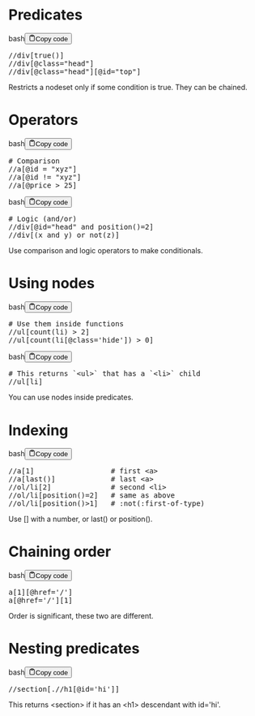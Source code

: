 <h1>Predicates</h1>
<div class="code-element"><div class="lang-line"><text>bash</text><button class="copy-button" id="code608b" onclick="copyCode(code608, code608b)"><svg stroke="currentColor" fill="none" stroke-width="2" viewBox="0 0 24 24" stroke-linecap="round" stroke-linejoin="round" class="h-4 w-4" height="1em" width="1em" xmlns="http://www.w3.org/2000/svg"><path d="M16 4h2a2 2 0 0 1 2 2v14a2 2 0 0 1-2 2H6a2 2 0 0 1-2-2V6a2 2 0 0 1 2-2h2"></path><rect x="8" y="2" width="8" height="4" rx="1" ry="1"></rect></svg><text>Copy code</text></button></div><div class="code" id="code608"><div class="highlight"><pre><span></span>//div<span class="o">[</span>true<span class="o">()]</span>
//div<span class="o">[</span>@class<span class="o">=</span><span class="s2">&quot;head&quot;</span><span class="o">]</span>
//div<span class="o">[</span>@class<span class="o">=</span><span class="s2">&quot;head&quot;</span><span class="o">][</span>@id<span class="o">=</span><span class="s2">&quot;top&quot;</span><span class="o">]</span>
</pre></div></div></div>

<p>Restricts a nodeset only if some condition is true. They can be chained.</p>
<h1>Operators</h1>
<div class="code-element"><div class="lang-line"><text>bash</text><button class="copy-button" id="code609b" onclick="copyCode(code609, code609b)"><svg stroke="currentColor" fill="none" stroke-width="2" viewBox="0 0 24 24" stroke-linecap="round" stroke-linejoin="round" class="h-4 w-4" height="1em" width="1em" xmlns="http://www.w3.org/2000/svg"><path d="M16 4h2a2 2 0 0 1 2 2v14a2 2 0 0 1-2 2H6a2 2 0 0 1-2-2V6a2 2 0 0 1 2-2h2"></path><rect x="8" y="2" width="8" height="4" rx="1" ry="1"></rect></svg><text>Copy code</text></button></div><div class="code" id="code609"><div class="highlight"><pre><span></span><span class="c1"># Comparison</span>
//a<span class="o">[</span>@id<span class="w"> </span><span class="o">=</span><span class="w"> </span><span class="s2">&quot;xyz&quot;</span><span class="o">]</span>
//a<span class="o">[</span>@id<span class="w"> </span>!<span class="o">=</span><span class="w"> </span><span class="s2">&quot;xyz&quot;</span><span class="o">]</span>
//a<span class="o">[</span>@price<span class="w"> </span>&gt;<span class="w"> </span><span class="m">25</span><span class="o">]</span>
</pre></div></div></div>

<div class="code-element"><div class="lang-line"><text>bash</text><button class="copy-button" id="code610b" onclick="copyCode(code610, code610b)"><svg stroke="currentColor" fill="none" stroke-width="2" viewBox="0 0 24 24" stroke-linecap="round" stroke-linejoin="round" class="h-4 w-4" height="1em" width="1em" xmlns="http://www.w3.org/2000/svg"><path d="M16 4h2a2 2 0 0 1 2 2v14a2 2 0 0 1-2 2H6a2 2 0 0 1-2-2V6a2 2 0 0 1 2-2h2"></path><rect x="8" y="2" width="8" height="4" rx="1" ry="1"></rect></svg><text>Copy code</text></button></div><div class="code" id="code610"><div class="highlight"><pre><span></span><span class="c1"># Logic (and/or)</span>
//div<span class="o">[</span>@id<span class="o">=</span><span class="s2">&quot;head&quot;</span><span class="w"> </span>and<span class="w"> </span>position<span class="o">()=</span><span class="m">2</span><span class="o">]</span>
//div<span class="o">[(</span>x<span class="w"> </span>and<span class="w"> </span>y<span class="o">)</span><span class="w"> </span>or<span class="w"> </span>not<span class="o">(</span>z<span class="o">)]</span>
</pre></div></div></div>

<p>Use comparison and logic operators to make conditionals.</p>
<h1>Using nodes</h1>
<div class="code-element"><div class="lang-line"><text>bash</text><button class="copy-button" id="code611b" onclick="copyCode(code611, code611b)"><svg stroke="currentColor" fill="none" stroke-width="2" viewBox="0 0 24 24" stroke-linecap="round" stroke-linejoin="round" class="h-4 w-4" height="1em" width="1em" xmlns="http://www.w3.org/2000/svg"><path d="M16 4h2a2 2 0 0 1 2 2v14a2 2 0 0 1-2 2H6a2 2 0 0 1-2-2V6a2 2 0 0 1 2-2h2"></path><rect x="8" y="2" width="8" height="4" rx="1" ry="1"></rect></svg><text>Copy code</text></button></div><div class="code" id="code611"><div class="highlight"><pre><span></span><span class="c1"># Use them inside functions</span>
//ul<span class="o">[</span>count<span class="o">(</span>li<span class="o">)</span><span class="w"> </span>&gt;<span class="w"> </span><span class="m">2</span><span class="o">]</span>
//ul<span class="o">[</span>count<span class="o">(</span>li<span class="o">[</span>@class<span class="o">=</span><span class="s1">&#39;hide&#39;</span><span class="o">])</span><span class="w"> </span>&gt;<span class="w"> </span><span class="m">0</span><span class="o">]</span>
</pre></div></div></div>

<div class="code-element"><div class="lang-line"><text>bash</text><button class="copy-button" id="code612b" onclick="copyCode(code612, code612b)"><svg stroke="currentColor" fill="none" stroke-width="2" viewBox="0 0 24 24" stroke-linecap="round" stroke-linejoin="round" class="h-4 w-4" height="1em" width="1em" xmlns="http://www.w3.org/2000/svg"><path d="M16 4h2a2 2 0 0 1 2 2v14a2 2 0 0 1-2 2H6a2 2 0 0 1-2-2V6a2 2 0 0 1 2-2h2"></path><rect x="8" y="2" width="8" height="4" rx="1" ry="1"></rect></svg><text>Copy code</text></button></div><div class="code" id="code612"><div class="highlight"><pre><span></span><span class="c1"># This returns `&lt;ul&gt;` that has a `&lt;li&gt;` child</span>
//ul<span class="o">[</span>li<span class="o">]</span>
</pre></div></div></div>

<p>You can use nodes inside predicates.</p>
<h1>Indexing</h1>
<div class="code-element"><div class="lang-line"><text>bash</text><button class="copy-button" id="code613b" onclick="copyCode(code613, code613b)"><svg stroke="currentColor" fill="none" stroke-width="2" viewBox="0 0 24 24" stroke-linecap="round" stroke-linejoin="round" class="h-4 w-4" height="1em" width="1em" xmlns="http://www.w3.org/2000/svg"><path d="M16 4h2a2 2 0 0 1 2 2v14a2 2 0 0 1-2 2H6a2 2 0 0 1-2-2V6a2 2 0 0 1 2-2h2"></path><rect x="8" y="2" width="8" height="4" rx="1" ry="1"></rect></svg><text>Copy code</text></button></div><div class="code" id="code613"><div class="highlight"><pre><span></span>//a<span class="o">[</span><span class="m">1</span><span class="o">]</span><span class="w">                  </span><span class="c1"># first &lt;a&gt;</span>
//a<span class="o">[</span>last<span class="o">()]</span><span class="w">             </span><span class="c1"># last &lt;a&gt;</span>
//ol/li<span class="o">[</span><span class="m">2</span><span class="o">]</span><span class="w">              </span><span class="c1"># second &lt;li&gt;</span>
//ol/li<span class="o">[</span>position<span class="o">()=</span><span class="m">2</span><span class="o">]</span><span class="w">   </span><span class="c1"># same as above</span>
//ol/li<span class="o">[</span>position<span class="o">()</span>&gt;1<span class="o">]</span><span class="w">   </span><span class="c1"># :not(:first-of-type)</span>
</pre></div></div></div>

<p>Use [] with a number, or last() or position().</p>
<h1>Chaining order</h1>
<div class="code-element"><div class="lang-line"><text>bash</text><button class="copy-button" id="code614b" onclick="copyCode(code614, code614b)"><svg stroke="currentColor" fill="none" stroke-width="2" viewBox="0 0 24 24" stroke-linecap="round" stroke-linejoin="round" class="h-4 w-4" height="1em" width="1em" xmlns="http://www.w3.org/2000/svg"><path d="M16 4h2a2 2 0 0 1 2 2v14a2 2 0 0 1-2 2H6a2 2 0 0 1-2-2V6a2 2 0 0 1 2-2h2"></path><rect x="8" y="2" width="8" height="4" rx="1" ry="1"></rect></svg><text>Copy code</text></button></div><div class="code" id="code614"><div class="highlight"><pre><span></span>a<span class="o">[</span><span class="m">1</span><span class="o">][</span>@href<span class="o">=</span><span class="s1">&#39;/&#39;</span><span class="o">]</span>
a<span class="o">[</span>@href<span class="o">=</span><span class="s1">&#39;/&#39;</span><span class="o">][</span><span class="m">1</span><span class="o">]</span>
</pre></div></div></div>

<p>Order is significant, these two are different.</p>
<h1>Nesting predicates</h1>
<div class="code-element"><div class="lang-line"><text>bash</text><button class="copy-button" id="code615b" onclick="copyCode(code615, code615b)"><svg stroke="currentColor" fill="none" stroke-width="2" viewBox="0 0 24 24" stroke-linecap="round" stroke-linejoin="round" class="h-4 w-4" height="1em" width="1em" xmlns="http://www.w3.org/2000/svg"><path d="M16 4h2a2 2 0 0 1 2 2v14a2 2 0 0 1-2 2H6a2 2 0 0 1-2-2V6a2 2 0 0 1 2-2h2"></path><rect x="8" y="2" width="8" height="4" rx="1" ry="1"></rect></svg><text>Copy code</text></button></div><div class="code" id="code615"><div class="highlight"><pre><span></span>//section<span class="o">[</span>.//h1<span class="o">[</span>@id<span class="o">=</span><span class="s1">&#39;hi&#39;</span><span class="o">]]</span>
</pre></div></div></div>
<p>This returns &lt;section&gt; if it has an &lt;h1&gt; descendant with id='hi'.</p>